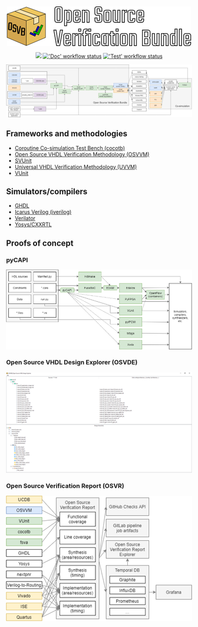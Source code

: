 <p align="center">
  <a title="Open Source Verification Bundle" href="https://umarcor.github.io/osvb"><img src="doc/_static/logo/osvb_banner_white.png"/></a>
</p>

<p align="center">
  <a title="Documentation" href="https://umarcor.github.io/osvb"><img src="https://img.shields.io/website.svg?label=umarcor.github.io%2Fosvb&longCache=true&style=flat-square&url=http%3A%2F%2Fumarcor.github.io%2Fosvb%2Findex.html&logo=Github&logoColor=fff"></a><!--
  -->
  <a title="'Doc' workflow status" href="https://github.com/umarcor/osvb/actions?query=workflow%3Adoc"><img alt="'Doc' workflow status" src="https://img.shields.io/github/workflow/status/umarcor/osvb/Doc?longCache=true&style=flat-square&label=Doc&logo=Github%20Actions&logoColor=fff"></a><!--
  -->
  <a title="'Test' workflow status" href="https://github.com/umarcor/osvb/actions?query=workflow%3Atest"><img alt="'Test' workflow status" src="https://img.shields.io/github/workflow/status/umarcor/osvb/Test?longCache=true&style=flat-square&label=Test&logo=Github%20Actions&logoColor=fff"></a><!--
  -->
</p>

<p align="center">
  <a title="pyCAPI" href="https://umarcor.github.io/osvb/intro/index.html"><img src="doc/_static/osvb.png"/></a>
</p>


## Frameworks and methodologies

- [Coroutine Co-simulation Test Bench (cocotb)](https://hdl.github.io/awesome/items/cocotb)
- [Open Source VHDL Verification Methodology (OSVVM)](https://hdl.github.io/awesome/items/osvvm)
- [SVUnit](https://hdl.github.io/awesome/items/svunit)
- [Universal VHDL Verification Methodology (UVVM)](https://hdl.github.io/awesome/items/uvvm)
- [VUnit](https://hdl.github.io/awesome/items/vunit)

## Simulators/compilers

- [GHDL](https://hdl.github.io/awesome/items/ghdl)
- [Icarus Verilog (iverilog)](https://hdl.github.io/awesome/items/iverilog)
- [Verilator](https://hdl.github.io/awesome/items/verilator)
- [Yosys/CXXRTL](https://hdl.github.io/awesome/items/yosys)

## Proofs of concept

### pyCAPI

<p align="center">
  <a title="pyCAPI" href="https://umarcor.github.io/osvb/apis/core.html"><img src="doc/_static/pyCAPI.png"/></a>
</p>

### Open Source VHDL Design Explorer (OSVDE)

<p align="center">
  <a title="Open Source VHDL Design Explorer (OSVDE)" href="https://umarcor.github.io/osvb/apis/project/OSVDE.html"><img src="doc/_static/osvde.png"/></a>
</p>

### Open Source Verification Report (OSVR)

<p align="center">
  <a title="Open Source Verification Report (OSVR)" href="https://umarcor.github.io/osvb/apis/logging.html#open-source-verification-report"><img src="doc/_static/osvr.png"/></a>
</p>
